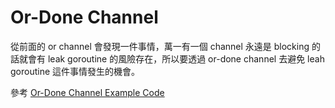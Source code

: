 # Or-Done Channel

從前面的 or channel 會發現一件事情，萬一有一個 channel 永遠是 blocking 的話就會有 leak goroutine 的風險存在，所以要透過 or-done channel 去避免 leah goroutine 這件事情發生的機會。

參考 [Or-Done Channel Example Code](./main.go)